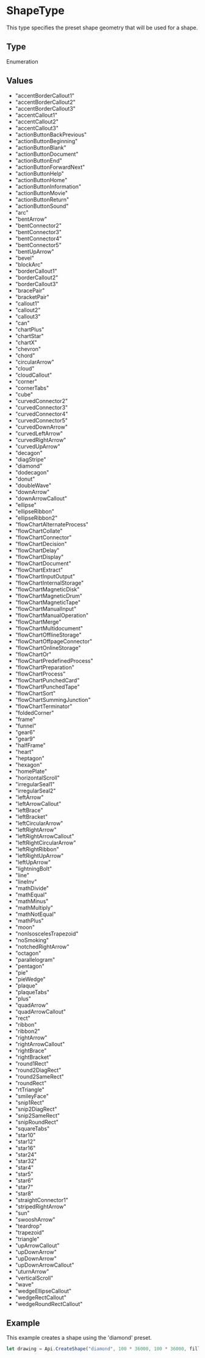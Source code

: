 # ShapeType

This type specifies the preset shape geometry that will be used for a shape.

## Type

Enumeration

## Values

- "accentBorderCallout1"
- "accentBorderCallout2"
- "accentBorderCallout3"
- "accentCallout1"
- "accentCallout2"
- "accentCallout3"
- "actionButtonBackPrevious"
- "actionButtonBeginning"
- "actionButtonBlank"
- "actionButtonDocument"
- "actionButtonEnd"
- "actionButtonForwardNext"
- "actionButtonHelp"
- "actionButtonHome"
- "actionButtonInformation"
- "actionButtonMovie"
- "actionButtonReturn"
- "actionButtonSound"
- "arc"
- "bentArrow"
- "bentConnector2"
- "bentConnector3"
- "bentConnector4"
- "bentConnector5"
- "bentUpArrow"
- "bevel"
- "blockArc"
- "borderCallout1"
- "borderCallout2"
- "borderCallout3"
- "bracePair"
- "bracketPair"
- "callout1"
- "callout2"
- "callout3"
- "can"
- "chartPlus"
- "chartStar"
- "chartX"
- "chevron"
- "chord"
- "circularArrow"
- "cloud"
- "cloudCallout"
- "corner"
- "cornerTabs"
- "cube"
- "curvedConnector2"
- "curvedConnector3"
- "curvedConnector4"
- "curvedConnector5"
- "curvedDownArrow"
- "curvedLeftArrow"
- "curvedRightArrow"
- "curvedUpArrow"
- "decagon"
- "diagStripe"
- "diamond"
- "dodecagon"
- "donut"
- "doubleWave"
- "downArrow"
- "downArrowCallout"
- "ellipse"
- "ellipseRibbon"
- "ellipseRibbon2"
- "flowChartAlternateProcess"
- "flowChartCollate"
- "flowChartConnector"
- "flowChartDecision"
- "flowChartDelay"
- "flowChartDisplay"
- "flowChartDocument"
- "flowChartExtract"
- "flowChartInputOutput"
- "flowChartInternalStorage"
- "flowChartMagneticDisk"
- "flowChartMagneticDrum"
- "flowChartMagneticTape"
- "flowChartManualInput"
- "flowChartManualOperation"
- "flowChartMerge"
- "flowChartMultidocument"
- "flowChartOfflineStorage"
- "flowChartOffpageConnector"
- "flowChartOnlineStorage"
- "flowChartOr"
- "flowChartPredefinedProcess"
- "flowChartPreparation"
- "flowChartProcess"
- "flowChartPunchedCard"
- "flowChartPunchedTape"
- "flowChartSort"
- "flowChartSummingJunction"
- "flowChartTerminator"
- "foldedCorner"
- "frame"
- "funnel"
- "gear6"
- "gear9"
- "halfFrame"
- "heart"
- "heptagon"
- "hexagon"
- "homePlate"
- "horizontalScroll"
- "irregularSeal1"
- "irregularSeal2"
- "leftArrow"
- "leftArrowCallout"
- "leftBrace"
- "leftBracket"
- "leftCircularArrow"
- "leftRightArrow"
- "leftRightArrowCallout"
- "leftRightCircularArrow"
- "leftRightRibbon"
- "leftRightUpArrow"
- "leftUpArrow"
- "lightningBolt"
- "line"
- "lineInv"
- "mathDivide"
- "mathEqual"
- "mathMinus"
- "mathMultiply"
- "mathNotEqual"
- "mathPlus"
- "moon"
- "nonIsoscelesTrapezoid"
- "noSmoking"
- "notchedRightArrow"
- "octagon"
- "parallelogram"
- "pentagon"
- "pie"
- "pieWedge"
- "plaque"
- "plaqueTabs"
- "plus"
- "quadArrow"
- "quadArrowCallout"
- "rect"
- "ribbon"
- "ribbon2"
- "rightArrow"
- "rightArrowCallout"
- "rightBrace"
- "rightBracket"
- "round1Rect"
- "round2DiagRect"
- "round2SameRect"
- "roundRect"
- "rtTriangle"
- "smileyFace"
- "snip1Rect"
- "snip2DiagRect"
- "snip2SameRect"
- "snipRoundRect"
- "squareTabs"
- "star10"
- "star12"
- "star16"
- "star24"
- "star32"
- "star4"
- "star5"
- "star6"
- "star7"
- "star8"
- "straightConnector1"
- "stripedRightArrow"
- "sun"
- "swooshArrow"
- "teardrop"
- "trapezoid"
- "triangle"
- "upArrowCallout"
- "upDownArrow"
- "upDownArrow"
- "upDownArrowCallout"
- "uturnArrow"
- "verticalScroll"
- "wave"
- "wedgeEllipseCallout"
- "wedgeRectCallout"
- "wedgeRoundRectCallout"


## Example

This example creates a shape using the 'diamond' preset.

```javascript editor-xlsx
let drawing = Api.CreateShape("diamond", 100 * 36000, 100 * 36000, fill, stroke);
```
